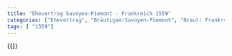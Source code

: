 ```yaml
---
title: "Ehevertrag Savoyen-Piemont - Frankreich 1559"
categories: ["Ehevertrag", "Bräutigam:Savoyen-Piemont", "Braut: Frankreich", "Eheschließung vollzogen?:Ja", "verschiedenkonfessionelle Ehe?:Nein", "Dynastie Bräutigam:Savoyen", "Akteur Bräutigam:Savoyen", "Akteur Braut:Valois", "Textbezug?:ja", "Ständisch?:nein", "Ratifikation?:nein", "Sonstiges?:ja", "Bräutigam:Savoyen-Piemont", "Braut: Frankreich"]
tags: [ "1559"]
---
```

<!--more-->
{{<v72>}}